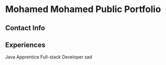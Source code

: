 # Mohamed Mohamed Public Portfolio
## Contact Info

## Experiences
Java Apprentice Full-stack Developer
sad